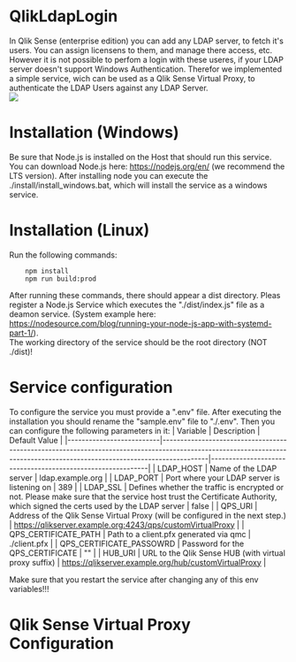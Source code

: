 # QlikLdapLogin
In Qlik Sense (enterprise edition) you can add any LDAP server, to fetch it's users. You can assign licensens to them, and manage there access, etc.  
However it is not possible to perfom a login with these useres, if your LDAP server doesn't support Windows Authentication. Therefor we implemented a simple service, wich can be used as a Qlik Sense Virtual Proxy, to authenticate the LDAP Users against any LDAP Server.  
![](https://github.com/InformDataLab/.github/blob/main/images/QlikLdapLogin60Fps.gif)

# Installation (Windows)
Be sure that Node.js is installed on the Host that should run this service. You can download Node.js here: https://nodejs.org/en/ (we recommend the LTS version). After installing node you can execute the ./install/install_windows.bat, which will install the service as a windows service.

# Installation (Linux)

Run the following commands: 
```
    npm install
    npm run build:prod
```
After running these commands, there should appear a dist directory. Pleas register a Node.js Service which executes the "./dist/index.js" file as a deamon service. (System example here: https://nodesource.com/blog/running-your-node-js-app-with-systemd-part-1/).  
The working directory of the service should be the root directory (NOT ./dist)! 

# Service configuration
To configure the service you must provide a ".env" file. After executing the installation you should rename the "sample.env" file to "./.env". Then you can configure the following parameters in it: 
| Variable                 | Description                                                                                                                                                             | Default Value                                              |
|--------------------------|-------------------------------------------------------------------------------------------------------------------------------------------------------------------------|------------------------------------------------------------|
| LDAP_HOST                | Name of the LDAP server                                                                                                                                                 | ldap.example.org                                           |
| LDAP_PORT                | Port where your LDAP server is listening on                                                                                                                             | 389                                                        |
| LDAP_SSL                 | Defines whether the traffic is encrypted or not. Please make sure that the service host trust the Certificate Authority, which signed the certs used by the LDAP server | false                                                      |
| QPS_URI                  | Address of the Qlik Sense Virtual Proxy  (will be configured in the next step.)                                                                                         | https://qlikserver.example.org:4243/qps/customVirtualProxy |
| QPS_CERTIFICATE_PATH     | Path to a client.pfx generated via qmc                                                                                                                                  | ./client.pfx                                               |
| QPS_CERTIFICATE_PASSOWRD | Password for the QPS_CERTIFICATE                                                                                                                                        | ""                                                         |
| HUB_URI                  | URL to the Qlik Sense HUB (with virtual proxy suffix)                                                                                                                   | https://qlikserver.example.org/hub/customVirtualProxy      |

Make sure that you restart the service after changing any of this env variables!!!

# Qlik Sense Virtual Proxy Configuration
